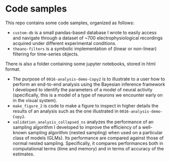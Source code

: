 # Code samples

This repo contains some code samples, organized as follows:

* `custom-db` is a small pandas-based database I wrote to easily access and navigate through a dataset of ~700 electrophysiological recordings acquired under different experimental conditions.
* `theano-filters` is a symbolic implementation of (linear or non-linear) filtering for time-series objects.

There is also a folder containing some jupyter notebooks, stored in html format.
* The purpose of `0016-analysis-demo-Copy2` is to illustrate to a user how to perform an end-to-end analysis using the Bayesian inference framework I developed to identify the parameters of a model of neural activity (specifically, this is a model of a type of neurons we encounter early on in the visual system).
* `make_figure_2` is code to make a figure to inspect in higher details the results of an analysis such as the one illustrated in `0016-analysis-demo-Copy2`.
* `validation_analysis_collapsed_ns` analyzes the performance of an sampling algorithm I developed to improve the efficiency of a well-known sampling algorithm (nested sampling) when used on a particular class of models (GLMs). Its performance are compared against those of normal nested sampling. Specifically, it compares performances both in computational terms (time and memory) and in terms of accuracy of the estimates.
